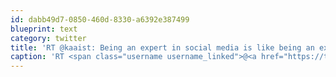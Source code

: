 ```yaml
---
id: dabb49d7-0850-460d-8330-a6392e387499
blueprint: text
category: twitter
title: 'RT @kaaist: Being an expert in social media is like being an expert at taking the bread out of the refrigerator. http://read.bi/jPqoW1'
caption: 'RT <span class="username username_linked">@<a href="https://twitter.com/kaaist" title="Kyle Pearce">kaaist</a></span>: Being an expert in social media is like being an expert at taking the bread out of the refrigerator. http://read.bi/jPqoW1'
---
```

